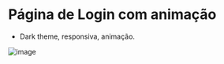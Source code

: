 # Página de Login com animação

* Dark theme, responsiva, animação.

![image](https://user-images.githubusercontent.com/81650492/217559479-c9270fa5-1f65-44e0-a085-cedd4f1b9bcd.png)
